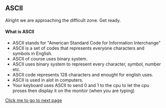 ## ASCII

Alright we are approaching the difficult zone. Get ready.

#### What is ASCII

- ASCII stands for "American Standard Code for Information Interchange"
- ASCII is a set of codes that represents everyone characters and symbols in English.
- ASCII of course uses binary system.
- ASCII uses binary system to represent every character, symbol, number etc.
- ASCII code represents 128 characters and enought for english uses.
- ASCII is used in alot in computers.
- Your keyboard uses ASCII to send 0 and 1 to the cpu to let the cpu proses then display it on the monitor (when you are typing)

[Click me to go to next page](/English/2.4.1.md "target=_self")
